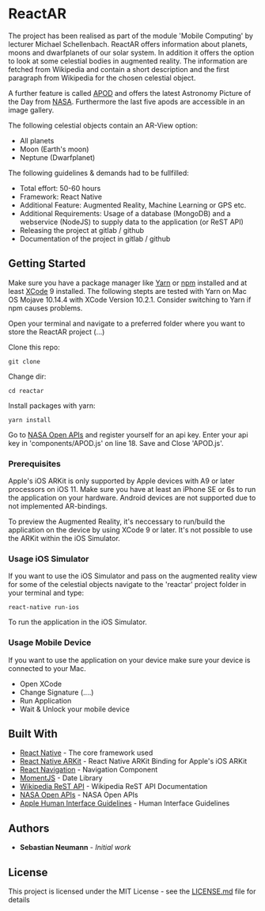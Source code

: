 # ReactAR

The project has been realised as part of the module 'Mobile Computing' by lecturer Michael Schellenbach. ReactAR offers information about planets, moons and dwarfplanets of 
our solar system. In addition it offers the option to look at some celestial bodies in augmented reality. The information are fetched from Wikipedia and contain a short description
and the first paragraph from Wikipedia for the chosen celestial object.

A further feature is called [APOD](https://apod.nasa.gov/apod/astropix.html) and offers the latest Astronomy Picture of the Day from [NASA](https://www.nasa.gov). Furthermore the last five apods
are accessible in an image gallery.

The following celestial objects contain an AR-View option:
* All planets
* Moon (Earth's moon)
* Neptune (Dwarfplanet)

The following guidelines & demands had to be fullfilled:
*  Total effort: 50-60 hours
*  Framework: React Native
*  Additional Feature: Augmented Reality, Machine Learning or GPS etc.
*  Additional Requirements: Usage of a database (MongoDB) and a webservice (NodeJS) to supply data to the application (or ReST API)
*  Releasing the project at gitlab / github
*  Documentation of the project in gitlab / github

## Getting Started

Make sure you have a package manager like [Yarn](https://yarnpkg.com/lang/en/) or [npm](https://www.npmjs.com) installed and at least [XCode](https://developer.apple.com/xcode/) 9 installed.
The following stepts are tested with Yarn on Mac OS Mojave 10.14.4 with XCode Version 10.2.1. Consider switching to Yarn if npm causes problems.

Open your terminal and navigate to a preferred folder where you want to store the ReactAR project (...)

Clone this repo:
```
git clone 
```

Change dir:
```
cd reactar
```

Install packages with yarn:
```
yarn install
```

Go to [NASA Open APIs](https://api.nasa.gov/index.html) and register yourself for an api key. 
Enter your api key in 'components/APOD.js' on line 18. Save and Close 'APOD.js'.

### Prerequisites

Apple's iOS ARKit is only supported by Apple devices with A9 or later processors on iOS 11. Make sure you have at least an iPhone SE or 6s to run the application on 
your hardware. Android devices are not supported due to not implemented AR-bindings.

To preview the Augmented Reality, it's neccessary to run/build the application on the device by using XCode 9 or later. It's not possible to use the ARKit 
within the iOS Simulator. 

### Usage iOS Simulator

If you want to use the iOS Simulator and pass on the augmented reality view for some of the celestial objects navigate to the 'reactar' project folder in your 
terminal and type: 

```
react-native run-ios
```

To run the application in the iOS Simulator. 

### Usage Mobile Device

If you want to use the application on your device make sure your device is connected to your Mac.

* Open XCode
* Change Signature (....)
* Run Application
* Wait & Unlock your mobile device


## Built With

* [React Native](https://facebook.github.io/react-native/docs/getting-started) - The core framework used
* [React Native ARKit](https://github.com/react-native-ar/react-native-arkit) - React Native ARKit Binding for Apple's iOS ARKit
* [React Navigation](https://reactnavigation.org/docs/en/getting-started.html) - Navigation Component
* [MomentJS](http://momentjs.com) - Date Library
* [Wikipedia ReST API](https://en.wikipedia.org/api/rest_v1/) - Wikipedia ReST API Documentation
* [NASA Open APIs](https://api.nasa.gov/index.html) - NASA Open APIs
* [Apple Human Interface Guidelines](https://developer.apple.com/design/human-interface-guidelines/ios/overview/themes/) - Human Interface Guidelines


## Authors

* **Sebastian Neumann** - *Initial work*

## License

This project is licensed under the MIT License - see the [LICENSE.md](LICENSE.md) file for details